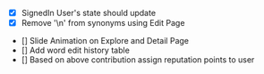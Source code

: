 - [X] SignedIn User's state should update
- [X] Remove '\n' from synonyms using Edit Page
- [] Slide Animation on Explore and Detail Page
- [] Add word edit history table
- [] Based on above contribution assign reputation points to user